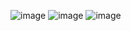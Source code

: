 
![image](https://github.com/sevincovskie/register-with-react/assets/108420363/51c43b45-c511-4678-adb4-b0e89d8865bf)
![image](https://github.com/sevincovskie/register-with-react/assets/108420363/2f876f98-2e8f-4cfc-8269-1e94abbd1170)
![image](https://github.com/sevincovskie/register-with-react/assets/108420363/b3db098d-306f-451d-96d4-b8ff13d9b9e3)

